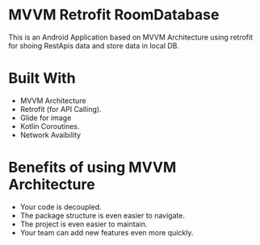 # MVVM Retrofit RoomDatabase

This is an Android Application based on MVVM Architecture using retrofit for shoing RestApis data and store data in local DB.


# Built With
+ MVVM Architecture
+ Retrofit (for API Calling).
+ Glide for image
+ Kotlin Coroutines.
+ Network Avaibility

# Benefits of using MVVM Architecture
+ Your code is decoupled.
+ The package structure is even easier to navigate.
+ The project is even easier to maintain.
+ Your team can add new features even more quickly.
